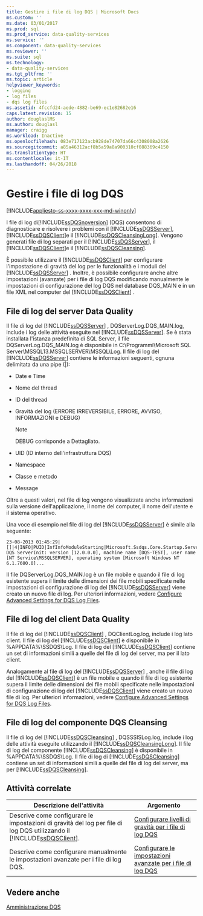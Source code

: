 ```yaml
---
title: Gestire i file di log DQS | Microsoft Docs
ms.custom: ''
ms.date: 03/01/2017
ms.prod: sql
ms.prod_service: data-quality-services
ms.service: ''
ms.component: data-quality-services
ms.reviewer: ''
ms.suite: sql
ms.technology:
- data-quality-services
ms.tgt_pltfrm: ''
ms.topic: article
helpviewer_keywords:
- logging
- log files
- dqs log files
ms.assetid: 4fccfd24-aede-4882-be69-ec1e82682e16
caps.latest.revision: 15
author: douglaslMS
ms.author: douglasl
manager: craigg
ms.workload: Inactive
ms.openlocfilehash: 083e717123acb928de74707da66c4308008a2626
ms.sourcegitcommit: a85a46312acf8b5a59a8a900310cf088369c4150
ms.translationtype: HT
ms.contentlocale: it-IT
ms.lasthandoff: 04/26/2018
---
```

# <a name="manage-dqs-log-files"></a>Gestire i file di log DQS

[!INCLUDE[appliesto-ss-xxxx-xxxx-xxx-md-winonly](../includes/appliesto-ss-xxxx-xxxx-xxx-md-winonly.md)]

  I file di log di[!INCLUDE[ssDQSnoversion](../includes/ssdqsnoversion-md.md)] (DQS) consentono di diagnosticare e risolvere i problemi con il [!INCLUDE[ssDQSServer](../includes/ssdqsserver-md.md)], [!INCLUDE[ssDQSClient](../includes/ssdqsclient-md.md)]e il [!INCLUDE[ssDQSCleansingLong](../includes/ssdqscleansinglong-md.md)]. Vengono generati file di log separati per il [!INCLUDE[ssDQSServer](../includes/ssdqsserver-md.md)], il [!INCLUDE[ssDQSClient](../includes/ssdqsclient-md.md)]e il [!INCLUDE[ssDQSCleansing](../includes/ssdqscleansing-md.md)].  
  
 È possibile utilizzare il [!INCLUDE[ssDQSClient](../includes/ssdqsclient-md.md)] per configurare l'impostazione di gravità del log per le funzionalità e i moduli del [!INCLUDE[ssDQSServer](../includes/ssdqsserver-md.md)] . Inoltre, è possibile configurare anche altre impostazioni (avanzate) per i file di log DQS modificando manualmente le impostazioni di configurazione del log DQS nel database DQS_MAIN e in un file XML nel computer del [!INCLUDE[ssDQSClient](../includes/ssdqsclient-md.md)] .  
  
##  <a name="DQSServer"></a> File di log del server Data Quality  
 Il file di log del [!INCLUDE[ssDQSServer](../includes/ssdqsserver-md.md)] , DQServerLog.DQS_MAIN.log, include i log delle attività eseguite nel [!INCLUDE[ssDQSServer](../includes/ssdqsserver-md.md)]. Se è stata installata l'istanza predefinita di SQL Server, il file DQServerLog.DQS_MAIN.log è disponibile in C:\Programmi\Microsoft SQL Server\MSSQL13.MSSQLSERVER\MSSQL\Log. Il file di log del [!INCLUDE[ssDQSServer](../includes/ssdqsserver-md.md)] contiene le informazioni seguenti, ognuna delimitata da una pipe (|):  
  
-   Date e Time  
  
-   Nome del thread  
  
-   ID del thread  
  
-   Gravità del log (ERRORE IRREVERSIBILE, ERRORE, AVVISO, INFORMAZIONI e DEBUG)  
  
    > [!NOTE]  
    >  DEBUG corrisponde a Dettagliato.  
  
-   UID (ID interno dell'infrastruttura DQS)  
  
-   Namespace  
  
-   Classe e metodo  
  
-   Message  
  
 Oltre a questi valori, nel file di log vengono visualizzate anche informazioni sulla versione dell'applicazione, il nome del computer, il nome dell'utente e il sistema operativo.  
  
 Una voce di esempio nel file di log del [!INCLUDE[ssDQSServer](../includes/ssdqsserver-md.md)] è simile alla seguente:  
  
```  
23-08-2013 01:45:29|[]|4|INFO|PUID|InfInfoModuleStarting|Microsoft.Ssdqs.Core.Startup.ServerInit|Starting DQS ServerInit: version [12.0.0.0], machine name [DQS-TEST], user name [NT Service\MSSQLSERVER], operating system [Microsoft Windows NT 6.1.7600.0]...  
```  
  
 Il file DQServerLog.DQS_MAIN.log è un file mobile e quando il file di log esistente supera il limite delle dimensioni dei file mobili specificate nelle impostazioni di configurazione di log del [!INCLUDE[ssDQSServer](../includes/ssdqsserver-md.md)] viene creato un nuovo file di log. Per ulteriori informazioni, vedere [Configure Advanced Settings for DQS Log Files](../data-quality-services/configure-advanced-settings-for-dqs-log-files.md).  
  
##  <a name="DQSClient"></a> File di log del client Data Quality  
 Il file di log del [!INCLUDE[ssDQSClient](../includes/ssdqsclient-md.md)] , DQClientLog.log, include i log lato client. Il file di log del [!INCLUDE[ssDQSClient](../includes/ssdqsclient-md.md)] è disponibile in %APPDATA%\SSDQS\Log. Il file di log del [!INCLUDE[ssDQSClient](../includes/ssdqsclient-md.md)] contiene un set di informazioni simili a quelle del file di log del server, ma per il lato client.  
  
 Analogamente al file di log del [!INCLUDE[ssDQSServer](../includes/ssdqsserver-md.md)] , anche il file di log del [!INCLUDE[ssDQSClient](../includes/ssdqsclient-md.md)] è un file mobile e quando il file di log esistente supera il limite delle dimensioni dei file mobili specificate nelle impostazioni di configurazione di log del [!INCLUDE[ssDQSClient](../includes/ssdqsclient-md.md)] viene creato un nuovo file di log. Per ulteriori informazioni, vedere [Configure Advanced Settings for DQS Log Files](../data-quality-services/configure-advanced-settings-for-dqs-log-files.md).  
  
##  <a name="DQSCleansing"></a> File di log del componente DQS Cleansing  
 Il file di log del [!INCLUDE[ssDQSCleansing](../includes/ssdqscleansing-md.md)] , DQSSSISLog.log, include i log delle attività eseguite utilizzando il [!INCLUDE[ssDQSCleansingLong](../includes/ssdqscleansinglong-md.md)]. Il file di log del componente [!INCLUDE[ssDQSCleansing](../includes/ssdqscleansing-md.md)] è disponibile in %APPDATA%\SSDQS\Log. Il file di log di [!INCLUDE[ssDQSCleansing](../includes/ssdqscleansing-md.md)] contiene un set di informazioni simili a quelle del file di log del server, ma per [!INCLUDE[ssDQSCleansing](../includes/ssdqscleansing-md.md)].  
  
##  <a name="RT"></a> Attività correlate  
  
|Descrizione dell'attività|Argomento|  
|----------------------|-----------|  
|Descrive come configurare le impostazioni di gravità del log per file di log DQS utilizzando il [!INCLUDE[ssDQSClient](../includes/ssdqsclient-md.md)].|[Configurare livelli di gravità per i file di log DQS](../data-quality-services/configure-severity-levels-for-dqs-log-files.md)|  
|Descrive come configurare manualmente le impostazioni avanzate per i file di log DQS.|[Configurare le impostazioni avanzate per i file di log DQS](../data-quality-services/configure-advanced-settings-for-dqs-log-files.md)|  
  
## <a name="see-also"></a>Vedere anche  
 [Amministrazione DQS](../data-quality-services/dqs-administration.md)  
  
  
